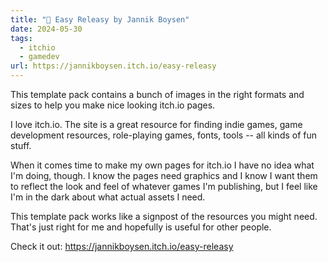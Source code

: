 ```yaml
---
title: "🔗 Easy Releasy by Jannik Boysen"
date: 2024-05-30
tags:
  - itchio
  - gamedev
url: https://jannikboysen.itch.io/easy-releasy
---
```


This template pack contains a bunch of images in the right formats and sizes to help you make nice looking itch.io pages.

I love itch.io. The site is a great resource for finding indie games, game development resources, role-playing games, fonts, tools -- all kinds of fun stuff.

When it comes time to make my own pages for itch.io I have no idea what I'm doing, though. I know the pages need graphics and I know I want them to reflect the look and feel of whatever games I'm publishing, but I feel like I'm in the dark about what actual assets I need.

This template pack works like a signpost of the resources you might need. That's just right for me and hopefully is useful for other people.

Check it out: https://jannikboysen.itch.io/easy-releasy